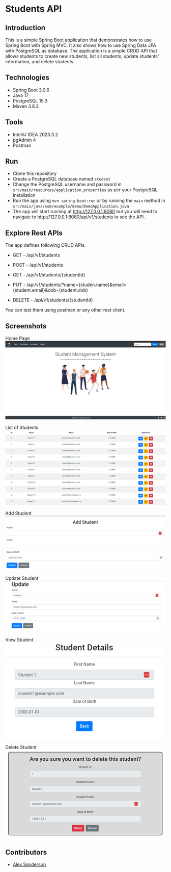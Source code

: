 # Students API

## Introduction
This is a simple Spring Boot application that demonstrates how to use Spring Boot with Spring MVC. It also shows how to use Spring Data JPA with PostgreSQL as database. The application is a simple CRUD API that allows students to create new students, list all students, update students' information, and delete students.

## Technologies
* Spring Boot 3.0.6
* Java 17
* PostgreSQL 15.3
* Maven 3.8.3

## Tools
* IntelliJ IDEA 2023.3.2
* pgAdmin 4
* Postman

## Run
* Clone this repository
* Create a PostgreSQL database named `student`
* Change the PostgreSQL username and password in `src/main/resources/application.properties` as per your PostgreSQL installation
* Run the app using `mvn spring-boot:run` or by running the `main` method in `src/main/java/com/example/demo/DemoApplication.java`
* The app will start running at <http://127.0.0.1:8080> but you will need to navigate to <http://127.0.0.1:8080/api/v1/students> to see the API.

## Explore Rest APIs
The app defines following CRUD APIs.

* GET - /api/v1/students

* POST - /api/v1/students
    
* GET - /api/v1/students/{studentId}
    
* PUT - /api/v1/students/?name={studen.name}&email={student.email}&dob={student.dob}
    
* DELETE - /api/v1/students/{studentId}

You can test them using postman or any other rest client.

## Screenshots
Home Page
![Home-Page](./readme-assets/student-api-home.png)

List of Students
![List-of-Students](./readme-assets/student-api-list.png)

Add Student
![Add-Student](./readme-assets/student-api-add.png)

Update Student
![Update-Student](./readme-assets/student-api-edit.png)

View Student
![View-Student](./readme-assets/student-api-details.png)

Delete Student
![Delete-Student](./readme-assets/student-api-delete.png)

## Contributors
* [Alex Sanderson](https://github.com/vexelior)